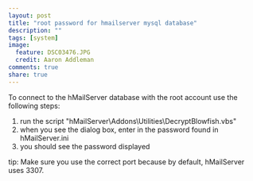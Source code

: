 ```yaml
---
layout: post
title: "root password for hmailserver mysql database"
description: ""
tags: [system]
image:
  feature: DSC03476.JPG
  credit: Aaron Addleman
comments: true
share: true
---
```



<p>To connect to the hMailServer database with the root account use the following steps:
</p>
<ol>
<li>run the script "hMailServer\Addons\Utilities\DecryptBlowfish.vbs"</li>
<li>when you see the dialog box, enter in the password found in hMailServer.ini</li>
<li>you should see the password displayed</li>
</ol>
tip: Make sure you use the correct port because by default, hMailServer uses 3307.

